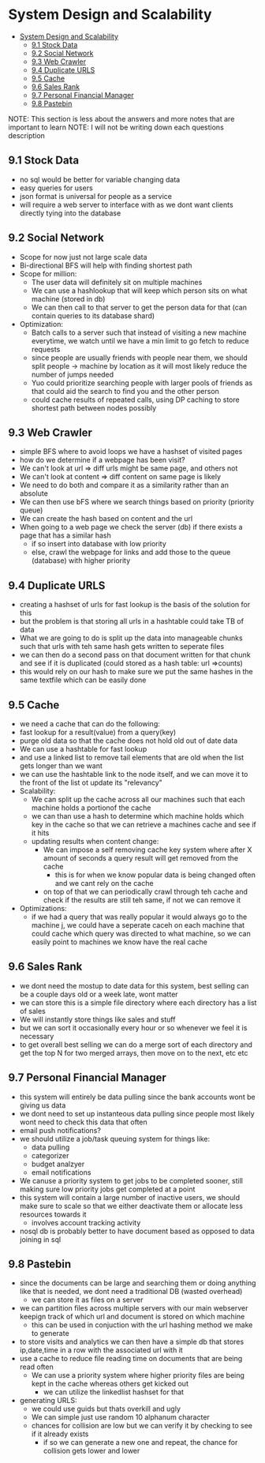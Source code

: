 # System Design and Scalability

- [System Design and Scalability](#system-design-and-scalability)
  - [9.1 Stock Data](#91-stock-data)
  - [9.2 Social Network](#92-social-network)
  - [9.3 Web Crawler](#93-web-crawler)
  - [9.4 Duplicate URLS](#94-duplicate-urls)
  - [9.5 Cache](#95-cache)
  - [9.6 Sales Rank](#96-sales-rank)
  - [9.7 Personal Financial Manager](#97-personal-financial-manager)
  - [9.8 Pastebin](#98-pastebin)
  
NOTE: This section is less about the answers and more notes that are important to learn
NOTE: I will not be writing down each questions description

## 9.1 Stock Data
- no sql would be better for variable changing data
- easy queries for users
- json format is universal for people as a service
- will require a web server to interface with as we dont want clients directly tying into the database

## 9.2 Social Network
- Scope for now just not large scale data
- Bi-directional BFS will help with finding shortest path 
- Scope for million:
  - The user data will definitely sit on multiple machines
  - We can use a hashlookup that will keep which person sits on what machine (stored in db)
  - We can then call to that server to get the person data for that (can contain queries to its database shard)
- Optimization:
  - Batch calls to a server such that instead of visiting a new machine everytime, we watch until we have a min limit to go fetch to reduce requests
  - since people are usually friends with people near them, we should split people -> machine by location as it will most likely reduce the number of jumps needed
  - Yuo could prioritize searching people with larger pools of friends as that could aid the search to find you and the other person
  - could cache results of repeated calls, using DP caching to store shortest path between nodes possibly

## 9.3 Web Crawler
- simple BFS where to avoid loops we have a hashset of visited pages
- how do we determine if a webpage has been visit?
- We can't look at url => diff urls might be same page, and others not
- We can't look at content => diff content on same page is likely
- We need to do both and compare it as a similarity rather than an absolute
- We can then use bFS where we search things based on priority (priority queue)
- We can create the hash based on content and the url
- When going to a web page we check the server (db) if there exists a page that has a similar hash
  - if so insert into database with low priority
  - else, crawl the webpage for links and add those to the queue (database) with higher priority

## 9.4 Duplicate URLS
- creating a hashset of urls for fast lookup is the basis of the solution for this
- but the problem is that storing all urls in a hashtable could take TB of data
- What we are going to do is split up the data into manageable chunks such that urls with teh same hash gets written to seperate files
- we can then do a second pass on that document written for that chunk and see if it is duplicated (could stored as a hash table: url =>counts)
- this would rely on our hash to make sure we put the same hashes in the same textfile which can be easily done

## 9.5 Cache 
- we need a cache that can do the following:
- fast lookup for a result(value) from a query(key)
- purge old data so that the cache does not hold old out of date data
- We can use a hashtable for fast lookup
- and use a linked list to remove tail elements that are old when the list gets longer than we want
- we can use the hashtable link to the node itself, and we can move it to the front of the list ot update its "relevancy"
- Scalability:
  - We can split up the cache across all our machines such that each machine holds a portionof the cache
  - we can than use a hash to determine which machine holds which key in the cache so that we can retrieve a machines cache and see if it hits
  - updating results when content change:
    - We can impose a self removing cache key system where after X amount of seconds a query result will get removed from the cache
      - this is for when we know popular data is being changed often and we cant rely on the cache
    - on top of that we can periodically crawl through teh cache and check if the results are still teh same, if not we can remove it
- Optimizations:
  - if we had a query that was really popular it would always go to the machine j, we could have a seperate caceh on each machine that could cache which query was directed to what machine, so we can easily point to machines we know have the real cache

## 9.6 Sales Rank
- we dont need the mostup to date data for this system, best selling can be a couple days old or a week late, wont matter
- we can store this is a simple file directory where each directory has a list of sales
- We will instantly store things like sales and stuff
- but we can sort it occasionally every hour or so whenever we feel it is necessary
- to get overall best selling we can do a merge sort of each directory and get the top N for two merged arrays, then move on to the next, etc etc

## 9.7 Personal Financial Manager
- this system will entirely be data pulling since the bank accounts wont be giving us data
- we dont need to set up instanteous data pulling since people most likely wont need to check this data that often
- email push notifications?
- we should utilize a job/task queuing system for things like:
  - data pulling
  - categorizer
  - budget analzyer
  - email notifications
- We canuse a priority system to get jobs to be completed sooner, still making sure low priority jobs get completed at a point
- this system will contain a large number of inactive users, we should make sure to scale so that we either deactivate them or allocate less resources towards it
  - involves account tracking activity
- nosql db is probably better to have document based as opposed to data joining in sql

## 9.8 Pastebin
- since the documents can be large and searching them or doing anything like that is needed, we dont need a traditional DB (wasted overhead)
  - we can store it as files on a server
- we can partition files across multiple servers with our main webserver keepign track of which url and document is stored on which machine
  - this can be used in conjuction with the url hashing method we make to generate
- to store visits and analytics we can then have a simple db that stores ip,date,time in a row with the associated url with it
- use a cache to reduce file reading time on documents that are being read often
  - We can use a priority system where higher priority files are being kept in the cache whereas others get kicked out
    - we can  utilize the linkedlist hashset for that
- generating URLS:
  - we could use guids but thats overkill and ugly
  - We can simple just use random 10 alphanum character
  - chances for collision are low but we can verify it by checking to see if it already exists
    - if so we can generate a new one and repeat, the chance for collision gets lower and lower